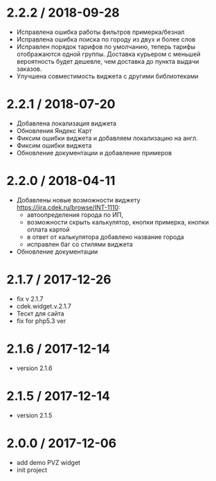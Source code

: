 
2.2.2 / 2018-09-28
==================

  * Исправлена ошибка работы фильтров примерка/безнал
  * Исправлена ошибка поиска по городу из двух и более слов
  * Исправлен порядок тарифов по умолчанию, теперь тарифы отображаются одной группы.  Доставка курьером с меньшей вероятность будет дешевле, чем доставка до пункта выдачи заказов.
  * Улучшена совместимость виджета с другими библиотеками

2.2.1 / 2018-07-20
==================

  * Добавлена локализация виджета
  * Обновления Яндекс Карт
  * Фиксим ошибки виджета и добавляем локализацию на англ.
  * Фиксим ошибки виджета
  * Обновление документации и добавление примеров

2.2.0 / 2018-04-11
==================

  * Добавлены новые возможности виджету  https://jira.cdek.ru/browse/INT-1110:
    + автоопределения города по ИП,
    + возможности скрыть калькулятор, кнопки примерка, кнопки оплата картой
    + в ответ от калькулятора добавлено название города
    + исправлен баг со стилями виджета
  * Обновление документации

2.1.7 / 2017-12-26
==================

  * fix v 2.1.7
  * cdek.widget.v.2.1.7
  * Тескт для сайта
  * fix for php5.3 ver

2.1.6 / 2017-12-14
==================

  * version 2.1.6

2.1.5 / 2017-12-14
==================

  * version 2.1.5

2.0.0 / 2017-12-06
==================

  * add demo PVZ widget
  * init project
